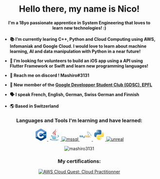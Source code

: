 <h1 align="center">Hello there, my name is Nico!</h1>
<h4 align="center">I'm a 18yo passionate apprentice in System Engineering that loves to learn new technologies! :)</h4>

<h4 align="left">
           
- 📚 I’m currently learing **C++, Python and Cloud Computing using AWS, Infomaniak and Google Cloud. I would love to learn about machine learning, AI and data manipulation with Python in a near future!**      
 
- 📖 I’m looking for volunteers to build an iOS app using a API using Flutter Framework or Swift and learn new programming languages!

- 👾 Reach me on discord ! **Mashiro#3131**
     
- 🔰 New member of the [Google Developper Student Club (GDSC), EPFL](https://gdsc.community.dev/epfl/)

- 🗣 I speak French, English, German, Swiss German and Finnish
           
- 🌎 Based in Switzerland
           
</h4>


<h3 align="center">Languages and Tools I'm learning and have learned:</h3>

<p align="center"> <a href="https://www.w3schools.com/cpp/" target="_blank" rel="noreferrer"> <img src="https://raw.githubusercontent.com/devicons/devicon/master/icons/cplusplus/cplusplus-original.svg" alt="cplusplus" width="40" height="40"/> </a> <a href="https://www.java.com" target="_blank" rel="noreferrer"> <img src="https://raw.githubusercontent.com/devicons/devicon/master/icons/java/java-original.svg" alt="java" width="40" height="40"/> </a> <a href="https://www.microsoft.com/en-us/sql-server" target="_blank" rel="noreferrer"> <img src="https://www.svgrepo.com/show/303229/microsoft-sql-server-logo.svg" alt="mssql" width="40" height="40"/> </a> <a href="https://www.mysql.com/" target="_blank" rel="noreferrer"> <img src="https://raw.githubusercontent.com/devicons/devicon/master/icons/mysql/mysql-original-wordmark.svg" alt="mysql" width="40" height="40"/> </a> <a href="https://www.python.org" target="_blank" rel="noreferrer"> <img src="https://raw.githubusercontent.com/devicons/devicon/master/icons/python/python-original.svg" alt="python" width="40" height="40"/> </a> <a href="https://unrealengine.com/" target="_blank" rel="noreferrer"> <img src="https://raw.githubusercontent.com/kenangundogan/fontisto/036b7eca71aab1bef8e6a0518f7329f13ed62f6b/icons/svg/brand/unreal-engine.svg" alt="unreal" width="40" height="40"/> </a> </p> </p>


<p align="center"> <img src="https://komarev.com/ghpvc/?username=mashiro3131&label=View%20Count&color=1aff7d&style=flat" alt="mashiro3131" /> </p>

<h3 align="center">My certifications:</h3>


<p align="center"> <a href="https://www.credly.com/badges/4f6011fd-c809-4139-8976-970224ed8297/linked_in_profile" target="_blank" rel="noreferrer">
<img src="https://images.credly.com/size/340x340/images/2784d0d8-327c-406f-971e-9f0e15097003/image.png" alt="AWS Cloud Quest: Cloud Practitionner" width="200" height="200">
</a>
